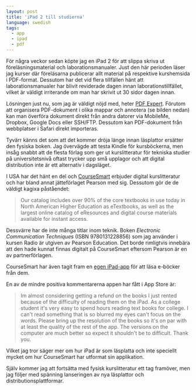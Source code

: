 ```yaml
---
layout: post
title: 'iPad 2 till studierna'
language: swedish
tags:
  - app
  - ipad
  - pdf
---
```


<p>För några veckor sedan köpte jag en iPad 2 för att slippa skriva ut föreläsningsmaterial och laborationsmanualer. Just den här perioden läser jag kurser där föreläsarna publicerar allt material på respektive kurshemsida i PDF-format. Dessutom har det vid flera tillfällen hänt att laborationsmanualer har blivit reviderade dagen innan laborationstillfället, vilket är väldigt irriterande om man har skrivit ut 30 sidor dagen innan.</p>

<p>Lösningen just nu, som jag är väldigt nöjd med, heter <a href="http://itunes.apple.com/app/pdf-expert-fill-forms-annotate/id393316844?mt=8">PDF Expert</a>. Förutom att organisera PDF-dokument i olika mappar och annotera (se bilden nedan) kan man överföra dokument direkt från andra datorer via MobileMe, Dropbox, Google Docs eller SSH/FTP. Dessutom kan PDF-dokument från webbplatser i Safari direkt importeras.</p>

<p>Tyvärr känns det som att det kommer dröja länge innan läsplattor ersätter den fysiska boken. Jag övervägde att testa Kindle för kursböckerna, men insåg snabbt att de flesta förlag som ger ut kurslitteratur för tekniska studier på universitetsnivå oftast trycker upp små upplagor och att digital distribution inte är ett alternativ i dagsläget.</p>

<p>I USA har det hänt en del och <a href="http://www.coursesmart.com/">CourseSmart</a> erbjuder digital kurslitteratur och har bland annat jätteförlaget Pearson med sig. Dessutom gör de de väldigt kagixa påståendet:</p>

<blockquote>Our catalog includes over 90% of the core textbooks in use today in North American Higher Education as eTextbooks, as well as the largest online catalog of eResources and digital course materials available for instant access.</blockquote>

<p>Dessvärre har de inte många titlar inom teknik. Boken <i>Electronic Communication Techniques</i> (ISBN 9780131228856) som jag använder i kursen Radio är utgiven av Pearson Education. Det borde rimligtvis innebära att den hade kunnat finnas digitalt på CourseSmart eftersom Pearson är en av partnerförlagen.</p>

<p>CourseSmart har även tagit fram en <a href="http://itunes.apple.com/us/app/etextbooks-for-the-ipad/id364903557?mt=8">egen iPad-app</a> för att läsa e-böcker från dem.</p>

<p>En av de mindre positiva kommentarerna appen har fått i App Store är:</p>

<blockquote>Im almost considering getting a refund on the books I just rented because of the difficulty of reading them on the iPad. As a college student it's very easy to spend hours reading text books for college. I can't read something that is so blurred my eyes can't focus on the words. Please bring up the resolution of the books so it's on par with at least the quality of the rest of the app. The versions on the computer are much better so expect it shouldn't be to difficult. Thank you.</blockquote>

<p>Vilket jag tror säger mer om hur iPad är som läsplatta och inte speciellt mycket om hur CourseSmart har utformat sin applikation.</p>

<p>Själv kommer jag att fortsätta med fysisk kurslitteratur ett tag framöver, men jag följer med spänning lanseringen av nya läsplattor och distributionsplattformar.</p>

<p></p>
